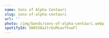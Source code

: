 ```yaml
---
name: Sons of Alpha Centauri
slug: sons-of-alpha-centauri
url: ''
photo: /img/bands/sons-of-alpha-centauri.webp
spotifyId: 5N9S58a1trUvMiavf5vwFl
---
```

